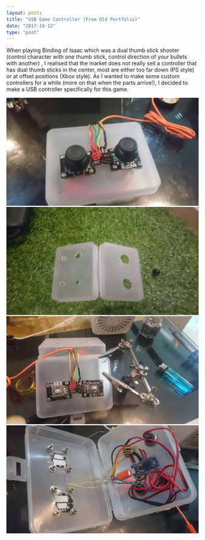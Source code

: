 ```yaml
---
layout: posts
title: "USB Game Controller (From Old Portfolio)"
date: "2017-10-12"
type: "post"
---
```


When playing Binding of Isaac which was a dual thumb stick shooter (control character with one thumb stick, control direction of your bullets with another) , I realised that the market does not really sell a controller that has dual thumb sticks in the center, most are either too far down (PS style) or at offset positions (Xbox style). As I wanted to make some custom controllers for a while (more on that when the parts arrive!), I decided to make a USB controller specifically for this game.

![usb](./contro1.jpg)
![usb](./contro2.jpg)
![usb](./contro3.jpg)
![usb](./contro4.jpg)
